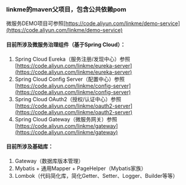 ### linkme的maven父项目，包含公共依赖pom
微服务DEMO项目可参照[https://code.aliyun.com/linkme/demo-service](https://code.aliyun.com/linkme/demo-service)

#### 目前所涉及微服务治理组件（基于Spring Cloud）：
1. Spring Cloud Eureka（服务注册/发现中心）参照[https://code.aliyun.com/linkme/eureka-server](https://code.aliyun.com/linkme/eureka-server)
2. Spring Cloud Config Server（配置中心）参照[https://code.aliyun.com/linkme/config-server](https://code.aliyun.com/linkme/config-server)
3. Spring Cloud OAuth2（授权/认证中心）参照[https://code.aliyun.com/linkme/oauth2-server](https://code.aliyun.com/linkme/oauth2-server)
4. Spring Cloud Gateway（微服务网关）参照[https://code.aliyun.com/linkme/gateway](https://code.aliyun.com/linkme/gateway)

#### 目前所涉及基础库：
1. Gateway（数据库版本管理）
2. Mybatis + 通用Mapper + PageHelper（Mybatis家族）
3. Lombok（代码简化库，简化Getter、Setter、Logger、Builder等等）
